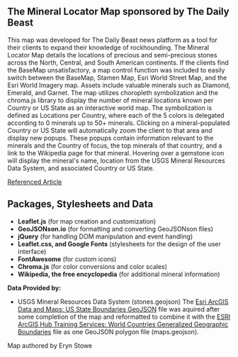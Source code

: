 ## The Mineral Locator Map sponsored by The Daily Beast

This map was developed for The Daily Beast news platform as a tool for their clients to expand their knowledge of rockhounding. The Mineral Locator Map details the locations of precious and semi-precious stones across the North, Central, and South American continents. If the clients find the BaseMap unsatisfactory, a map control function was included to easily switch between the BaseMap, Stamen Map, Esri World Street Map, and the Esri World Imagery map. Assets include valuable minerals such as Diamond, Emerald, and Garnet. The map utilizes choropleth symbolization and the chroma.js library to display the number of mineral locations known per Country or US State as an interactive world map. The symbolization is defined as Locations per Country, where each of the 5 colors is delegated according to 0 minerals up to 50+ minerals. Clicking on a mineral-populated Country or US State will automatically zoom the client to that area and display new popups. These popups contain information relevant to the minerals and the Country of focus, the top minerals of that country, and a link to the Wikipedia page for that mineral. Hovering over a gemstone icon will display the mineral's name, location from the USGS Mineral Resources Data System, and associated Country or US State. 

[Referenced Article](https://www.thedailybeast.com/rockhoundingthe-socially-distant-hobby-that-might-make-you-rich/)

## Packages, Stylesheets and Data 
- **Leaflet.js** (for map creation and customization)
- **GeoJSONson.io** (for formatting and converting GeoJSONson files)
- **jQuery** (for handling DOM manipulation and event handling)
- **Leaflet.css, and Google Fonts** (stylesheets for the design of the user interface)
- **FontAwesome** (for custom icons)
- **Chroma.js** (for color conversions and color scales)
- **Wikipedia, the free encyclopedia** (for additional mineral information)

**Data Provided by:**
- USGS Mineral Resources Data System (stones.geojson)
The [Esri ArcGIS Data and Maps: US State Boundaries GeoJSON](https://hub.arcgis.com/datasets/TrainingServices::us-state-boundaries/about) file was aquired after some completion of the map and reformatted to combine it with the [ESRI ArcGIS Hub Training Services: World Countries Generalized Geographic Boundaries](https://hub.arcgis.com/datasets/esri::world-countries-generalized/about) file as one GeoJSON polygon file (maps.geojson). 

Map authored by Eryn Stowe
